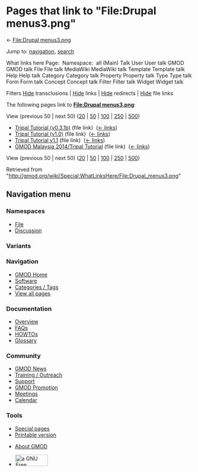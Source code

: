 <div id="mw-page-base" class="noprint">

</div>

<div id="mw-head-base" class="noprint">

</div>

<div id="content" class="mw-body" role="main">

<span id="top"></span>

<div id="mw-js-message" style="display:none;">

</div>



# <span dir="auto">Pages that link to "File:Drupal menus3.png"</span>

<div id="bodyContent">

<div id="contentSub">

← [File:Drupal
menus3.png](/wiki/File:Drupal_menus3.png "File:Drupal menus3.png")

</div>

<div id="jump-to-nav" class="mw-jump">

Jump to: [navigation](#mw-navigation), [search](#p-search)

</div>

<div id="mw-content-text">

What links here Page:  Namespace:  all (Main) Talk User User talk GMOD
GMOD talk File File talk MediaWiki MediaWiki talk Template Template talk
Help Help talk Category Category talk Property Property talk Type Type
talk Form Form talk Concept Concept talk Filter Filter talk Widget
Widget talk

Filters
[Hide](/mediawiki/index.php?title=Special:WhatLinksHere/File:Drupal_menus3.png&hidetrans=1 "Special:WhatLinksHere/File:Drupal menus3.png")
transclusions \|
[Hide](/mediawiki/index.php?title=Special:WhatLinksHere/File:Drupal_menus3.png&hidelinks=1 "Special:WhatLinksHere/File:Drupal menus3.png")
links \|
[Hide](/mediawiki/index.php?title=Special:WhatLinksHere/File:Drupal_menus3.png&hideredirs=1 "Special:WhatLinksHere/File:Drupal menus3.png")
redirects \|
[Hide](/mediawiki/index.php?title=Special:WhatLinksHere/File:Drupal_menus3.png&hideimages=1 "Special:WhatLinksHere/File:Drupal menus3.png")
file links

The following pages link to **[File:Drupal
menus3.png](/wiki/File:Drupal_menus3.png "File:Drupal menus3.png")**:

View (previous 50 \| next 50)
([20](/mediawiki/index.php?title=Special:WhatLinksHere/File:Drupal_menus3.png&limit=20 "Special:WhatLinksHere/File:Drupal menus3.png")
\|
[50](/mediawiki/index.php?title=Special:WhatLinksHere/File:Drupal_menus3.png&limit=50 "Special:WhatLinksHere/File:Drupal menus3.png")
\|
[100](/mediawiki/index.php?title=Special:WhatLinksHere/File:Drupal_menus3.png&limit=100 "Special:WhatLinksHere/File:Drupal menus3.png")
\|
[250](/mediawiki/index.php?title=Special:WhatLinksHere/File:Drupal_menus3.png&limit=250 "Special:WhatLinksHere/File:Drupal menus3.png")
\|
[500](/mediawiki/index.php?title=Special:WhatLinksHere/File:Drupal_menus3.png&limit=500 "Special:WhatLinksHere/File:Drupal menus3.png"))

- [Tripal Tutorial
  (v0.3.1b)](/wiki/Tripal_Tutorial_(v0.3.1b) "Tripal Tutorial (v0.3.1b)")
  (file link) ‎ <span class="mw-whatlinkshere-tools">([←
  links](/mediawiki/index.php?title=Special:WhatLinksHere&target=Tripal+Tutorial+%28v0.3.1b%29 "Special:WhatLinksHere"))</span>
- [Tripal Tutorial
  (v1.0)](/wiki/Tripal_Tutorial_(v1.0) "Tripal Tutorial (v1.0)") (file
  link) ‎ <span class="mw-whatlinkshere-tools">([←
  links](/mediawiki/index.php?title=Special:WhatLinksHere&target=Tripal+Tutorial+%28v1.0%29 "Special:WhatLinksHere"))</span>
- [Tripal Tutorial
  v1.1](/wiki/Tripal_Tutorial_v1.1 "Tripal Tutorial v1.1") (file link) ‎
  <span class="mw-whatlinkshere-tools">([←
  links](/mediawiki/index.php?title=Special:WhatLinksHere&target=Tripal+Tutorial+v1.1 "Special:WhatLinksHere"))</span>
- [GMOD Malaysia 2014/Tripal
  Tutorial](/wiki/GMOD_Malaysia_2014/Tripal_Tutorial "GMOD Malaysia 2014/Tripal Tutorial")
  (file link) ‎ <span class="mw-whatlinkshere-tools">([←
  links](/mediawiki/index.php?title=Special:WhatLinksHere&target=GMOD+Malaysia+2014%2FTripal+Tutorial "Special:WhatLinksHere"))</span>

View (previous 50 \| next 50)
([20](/mediawiki/index.php?title=Special:WhatLinksHere/File:Drupal_menus3.png&limit=20 "Special:WhatLinksHere/File:Drupal menus3.png")
\|
[50](/mediawiki/index.php?title=Special:WhatLinksHere/File:Drupal_menus3.png&limit=50 "Special:WhatLinksHere/File:Drupal menus3.png")
\|
[100](/mediawiki/index.php?title=Special:WhatLinksHere/File:Drupal_menus3.png&limit=100 "Special:WhatLinksHere/File:Drupal menus3.png")
\|
[250](/mediawiki/index.php?title=Special:WhatLinksHere/File:Drupal_menus3.png&limit=250 "Special:WhatLinksHere/File:Drupal menus3.png")
\|
[500](/mediawiki/index.php?title=Special:WhatLinksHere/File:Drupal_menus3.png&limit=500 "Special:WhatLinksHere/File:Drupal menus3.png"))

</div>

<div class="printfooter">

Retrieved from
"<http://gmod.org/wiki/Special:WhatLinksHere/File:Drupal_menus3.png>"

</div>

<div id="catlinks" class="catlinks catlinks-allhidden">

</div>

<div class="visualClear">

</div>

</div>

</div>

<div id="mw-navigation">

## Navigation menu

<div id="mw-head">



<div id="left-navigation">

<div id="p-namespaces" class="vectorTabs" role="navigation"
aria-labelledby="p-namespaces-label">

### Namespaces

- <span id="ca-nstab-image"><a href="/wiki/File:Drupal_menus3.png" accesskey="c"
  title="View the file page [c]">File</a></span>
- <span id="ca-talk"><a
  href="/mediawiki/index.php?title=File_talk:Drupal_menus3.png&amp;action=edit&amp;redlink=1"
  accesskey="t"
  title="Discussion about the content page [t]">Discussion</a></span>

</div>

<div id="p-variants" class="vectorMenu emptyPortlet" role="navigation"
aria-labelledby="p-variants-label">

### 

### Variants[](#)

<div class="menu">

</div>

</div>

</div>

<div id="right-navigation">





</div>



</div>

</div>

</div>

<div id="mw-panel">

<div id="p-logo" role="banner">

<a href="/wiki/Main_Page"
style="background-image: url(http://gmod.org/images/GMOD-cogs.png);"
title="Visit the main page"></a>

</div>

<div id="p-Navigation" class="portal" role="navigation"
aria-labelledby="p-Navigation-label">

### Navigation

<div class="body">

- <span id="n-GMOD-Home">[GMOD Home](/wiki/Main_Page)</span>
- <span id="n-Software">[Software](/wiki/GMOD_Components)</span>
- <span id="n-Categories-.2F-Tags">[Categories /
  Tags](/wiki/Categories)</span>
- <span id="n-View-all-pages">[View all
  pages](/wiki/Special:AllPages)</span>

</div>

</div>

<div id="p-Documentation" class="portal" role="navigation"
aria-labelledby="p-Documentation-label">

### Documentation

<div class="body">

- <span id="n-Overview">[Overview](/wiki/Overview)</span>
- <span id="n-FAQs">[FAQs](/wiki/Category:FAQ)</span>
- <span id="n-HOWTOs">[HOWTOs](/wiki/Category:HOWTO)</span>
- <span id="n-Glossary">[Glossary](/wiki/Glossary)</span>

</div>

</div>

<div id="p-Community" class="portal" role="navigation"
aria-labelledby="p-Community-label">

### Community

<div class="body">

- <span id="n-GMOD-News">[GMOD News](/wiki/GMOD_News)</span>
- <span id="n-Training-.2F-Outreach">[Training /
  Outreach](/wiki/Training_and_Outreach)</span>
- <span id="n-Support">[Support](/wiki/Support)</span>
- <span id="n-GMOD-Promotion">[GMOD
  Promotion](/wiki/GMOD_Promotion)</span>
- <span id="n-Meetings">[Meetings](/wiki/Meetings)</span>
- <span id="n-Calendar">[Calendar](/wiki/Calendar)</span>

</div>

</div>

<div id="p-tb" class="portal" role="navigation"
aria-labelledby="p-tb-label">

### Tools

<div class="body">

- <span id="t-specialpages"><a href="/wiki/Special:SpecialPages" accesskey="q"
  title="A list of all special pages [q]">Special pages</a></span>
- <span id="t-print"><a
  href="/mediawiki/index.php?title=Special:WhatLinksHere/File:Drupal_menus3.png&amp;printable=yes"
  rel="alternate" accesskey="p"
  title="Printable version of this page [p]">Printable version</a></span>

</div>

</div>

</div>

</div>

<div id="footer" role="contentinfo">

- <span id="footer-places-about">[About
  GMOD](/wiki/GMOD:About "GMOD:About")</span>

<!-- -->

- <span id="footer-copyrightico">[<img src="http://www.gnu.org/graphics/gfdl-logo-small.png" width="88"
  height="31" alt="a GNU Free Documentation License" />](http://www.gnu.org/licenses/fdl-1.3.html)</span>


<div style="clear:both">

</div>

</div>
